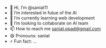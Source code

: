- 👋 Hi, I’m @saniat11
- 👀 I’m interested in futue of the AI
- 🌱 I’m currently learning web development
- 💞️ I’m looking to collaborate on AI team
- 📫 How to reach me saniat.ppad@gmail.com
- 😄 Pronouns: saniat
- ⚡ Fun fact: ...

<!---
saniat11/saniat11 is a ✨ special ✨ repository because its `README.md` (this file) appears on your GitHub profile.
You can click the Preview link to take a look at your changes.
--->
